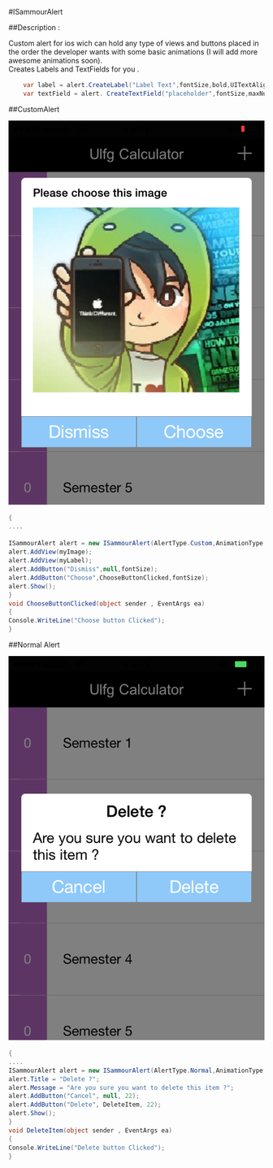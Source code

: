 #ISammourAlert

##Description : 

Custom alert for ios wich can hold any type of views and buttons placed in the order the developer wants with some basic animations (I will add more awesome animations soon).
<br/>Creates Labels and TextFields for you .
```cs
	var label = alert.CreateLabel("Label Text",fontSize,bold,UITextAlignment.Left);
	var textField = alert. CreateTextField("placeholder",fontSize,maxNumbersRange,TextFieldStyle.Numeric);
```
##CustomAlert

![](Images/CustomAlert.png)

```cs
{
....

ISammourAlert alert = new ISammourAlert(AlertType.Custom,AnimationType.TopToCenter);
alert.AddView(myImage);
alert.AddView(myLabel);
alert.AddButton("Dismiss",null,fontSize);
alert.AddButton("Choose",ChooseButtonClicked,fontSize);
alert.Show();
}
void ChooseButtonClicked(object sender , EventArgs ea)
{
Console.WriteLine("Choose button Clicked");
}
```

##Normal Alert

![](Images/NormalAlert.png)
```cs
{
....
ISammourAlert alert = new ISammourAlert(AlertType.Normal,AnimationType.BottomToCenter)
alert.Title = "Delete ?";
alert.Message = "Are you sure you want to delete this item ?";
alert.AddButton("Cancel", null, 22);
alert.AddButton("Delete", DeleteItem, 22);
alert.Show();
}
void DeleteItem(object sender , EventArgs ea)
{
Console.WriteLine("Delete button Clicked");
}
```
